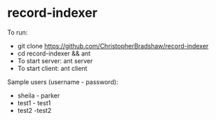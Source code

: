 # record-indexer

To run:
- git clone https://github.com/ChristopherBradshaw/record-indexer
- cd record-indexer && ant
- To start server: ant server
- To start client: ant client

Sample users (username - password):
- sheila - parker
- test1 - test1
- test2 -test2
